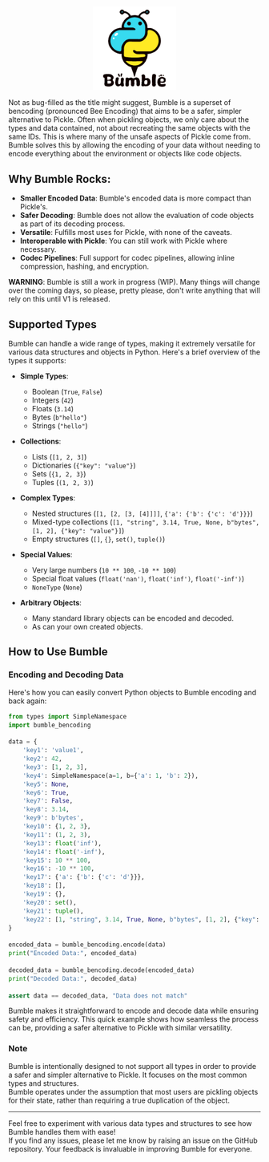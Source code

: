 <p align="center" width="100%">
    <img width="33%" src="logo.png">
</p>

Not as bug-filled as the title might suggest, Bumble is a superset of bencoding (pronounced Bee Encoding) that aims to be a safer, simpler alternative to Pickle. Often when pickling objects, we only care about the types and data contained, not about recreating the same objects with the same IDs. This is where many of the unsafe aspects of Pickle come from. Bumble solves this by allowing the encoding of your data without needing to encode everything about the environment or objects like code objects.

## Why Bumble Rocks:
- **Smaller Encoded Data**: Bumble's encoded data is more compact than Pickle's.
- **Safer Decoding**: Bumble does not allow the evaluation of code objects as part of its decoding process.
- **Versatile**: Fulfills most uses for Pickle, with none of the caveats.
- **Interoperable with Pickle**: You can still work with Pickle where necessary.
- **Codec Pipelines**: Full support for codec pipelines, allowing inline compression, hashing, and encryption.

**WARNING**: Bumble is still a work in progress (WIP). Many things will change over the coming days, so please, pretty please, don't write anything that will rely on this until V1 is released.

## Supported Types

Bumble can handle a wide range of types, making it extremely versatile for various data structures and objects in Python. Here's a brief overview of the types it supports:

- **Simple Types**: 
  - Boolean (`True`, `False`)
  - Integers (`42`)
  - Floats (`3.14`)
  - Bytes (`b"hello"`)
  - Strings (`"hello"`)

- **Collections**:
  - Lists (`[1, 2, 3]`)
  - Dictionaries (`{"key": "value"}`)
  - Sets (`{1, 2, 3}`)
  - Tuples (`(1, 2, 3)`)

- **Complex Types**:
  - Nested structures (`[1, [2, [3, [4]]]]`, `{'a': {'b': {'c': 'd'}}}`)
  - Mixed-type collections (`[1, "string", 3.14, True, None, b"bytes", [1, 2], {"key": "value"}]`)
  - Empty structures (`[]`, `{}`, `set()`, `tuple()`)

- **Special Values**:
  - Very large numbers (`10 ** 100`, `-10 ** 100`)
  - Special float values (`float('nan')`, `float('inf')`, `float('-inf')`)
  - `NoneType` (`None`)

- **Arbitrary Objects**:
  - Many standard library objects can be encoded and decoded.
  - As can your own created objects.

## How to Use Bumble

### Encoding and Decoding Data

Here's how you can easily convert Python objects to Bumble encoding and back again:

```python
from types import SimpleNamespace
import bumble_bencoding

data = {
    'key1': 'value1',
    'key2': 42,
    'key3': [1, 2, 3],
    'key4': SimpleNamespace(a=1, b={'a': 1, 'b': 2}),
    'key5': None,
    'key6': True,
    'key7': False,
    'key8': 3.14,
    'key9': b'bytes',
    'key10': {1, 2, 3},
    'key11': (1, 2, 3),
    'key13': float('inf'),
    'key14': float('-inf'),
    'key15': 10 ** 100,
    'key16': -10 ** 100,
    'key17': {'a': {'b': {'c': 'd'}}},
    'key18': [],
    'key19': {},
    'key20': set(),
    'key21': tuple(),
    'key22': [1, "string", 3.14, True, None, b"bytes", [1, 2], {"key": "value"}],
}

encoded_data = bumble_bencoding.encode(data)
print("Encoded Data:", encoded_data)

decoded_data = bumble_bencoding.decode(encoded_data)
print("Decoded Data:", decoded_data)

assert data == decoded_data, "Data does not match"
```

Bumble makes it straightforward to encode and decode data while ensuring safety and efficiency. This quick example shows how seamless the process can be, providing a safer alternative to Pickle with similar versatility. 

### Note  
Bumble is intentionally designed to not support all types in order to provide a safer and simpler alternative to Pickle. It focuses on the most common types and structures.  
Bumble operates under the assumption that most users are pickling objects for their state, rather than requiring a true duplication of the object.

---
Feel free to experiment with various data types and structures to see how Bumble handles them with ease!  
If you find any issues, please let me know by raising an issue on the GitHub repository. Your feedback is invaluable in improving Bumble for everyone.